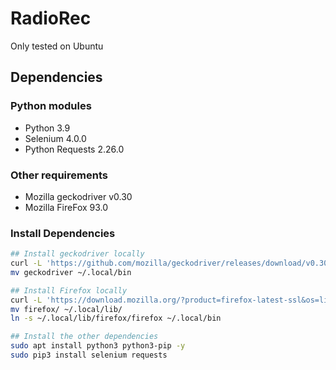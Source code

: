 # RadioRec
Only tested on Ubuntu

## Dependencies
### Python modules
- Python 3.9
- Selenium 4.0.0
- Python Requests 2.26.0

### Other requirements
- Mozilla geckodriver v0.30
- Mozilla FireFox 93.0

### Install Dependencies
```bash
## Install geckodriver locally
curl -L 'https://github.com/mozilla/geckodriver/releases/download/v0.30.0/geckodriver-v0.30.0-linux64.tar.gz' | tar -xz
mv geckodriver ~/.local/bin

## Install Firefox locally
curl -L 'https://download.mozilla.org/?product=firefox-latest-ssl&os=linux64&lang=en-US' | tar -xj
mv firefox/ ~/.local/lib/
ln -s ~/.local/lib/firefox/firefox ~/.local/bin

## Install the other dependencies
sudo apt install python3 python3-pip -y
sudo pip3 install selenium requests
```

